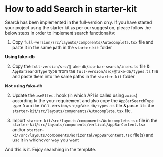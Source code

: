 # How to add Search in starter-kit

Search has been implemented in the full-version only. If you have started your project using the starter kit as per our suggestion, please follow the below steps in order to implement search functionality:

1. Copy `full-version/src/layouts/components/Autocomplete.tsx` file and paste it in the same path in the `starter-kit` folder

**Using fake-db**

2. Copy the `full-version/src/@fake-db/app-bar-search/index.ts` file & `AppBarSearchType` type from the `full-version/src/@fake-db/types.ts` file and paste them into the same paths in the `starter-kit` folder

**Not using fake-db**

2. Update the `useEffect` hook (in which API is called using `axios`) according to the your requirement and also copy the `AppBarSearchType` type from the `full-version/src/@fake-db/types.ts` file & paste it in the `starter-kit/src/layouts/components/Autocomplete.tsx` file.

3. Import `starter-kit/src/layouts/components/Autocomplete.tsx` file in the `starter-kit/src/layouts/components/vertical/AppBarContent.tsx` and/or `starter-kit/src/layouts/components/horizontal/AppBarContent.tsx` file(s) and use it in whichever way you want

And this is it. Enjoy searching in the template.

